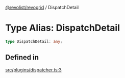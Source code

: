 [@revolist/revogrid](README.md) / DispatchDetail

# Type Alias: DispatchDetail

```ts
type DispatchDetail: any;
```

## Defined in

[src/plugins/dispatcher.ts:3](https://github.com/revolist/revogrid/blob/1ac09c9216d3d9dcf169b93db55034b60bfdcc8e/src/plugins/dispatcher.ts#L3)
